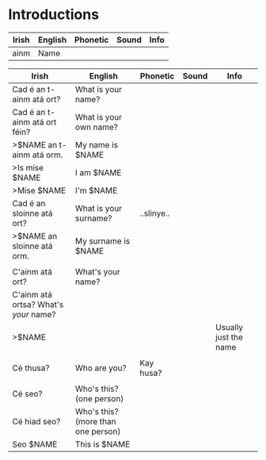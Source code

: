 # Introductions

|Irish|English|Phonetic|Sound|Info|
|------|-------|--------|-----|----|
|ainm|Name

|Irish|English|Phonetic|Sound|Info|
|------|-------|--------|-----|----|
|Cad é an t-ainm atá ort?|What is your name?||
|Cad é an t-ainm atá ort féin?|What is your own name?||
|>$NAME an t-ainm atá orm.| My name is $NAME
|>Is mise $NAME|I am $NAME
|>Mise $NAME|I'm $NAME
|Cad é an sloinne atá ort?|What is your surname?|..slinye..|
|>$NAME an sloinne atá orm.| My surname is $NAME
||
|C'ainm atá ort? |What's your name?
|C'ainm atá ortsa? What's *your* name?
|>$NAME||||Usually just the name
||
|Cé thusa?|Who are you?|Kay husa?|
||
|Cé seo?|Who's this? (one person)
|Cé hiad seo?|Who's this? (more than one person)
|Seo $NAME|This is $NAME